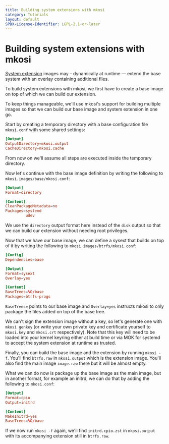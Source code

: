 ```yaml
---
title: Building system extensions with mkosi
category: Tutorials
layout: default
SPDX-License-Identifier: LGPL-2.1-or-later
---
```


# Building system extensions with mkosi

[System extension](https://uapi-group.org/specifications/specs/extension_image/)
images may – dynamically at runtime — extend the base system with an
overlay containing additional files.

To build system extensions with mkosi, we first have to create a base
image on top of which we can build our extension.

To keep things manageable, we'll use mkosi's support for building
multiple images so that we can build our base image and system extension
in one go.

Start by creating a temporary directory with a base configuration file
`mkosi.conf` with some shared settings:

```conf
[Output]
OutputDirectory=mkosi.output
CacheDirectory=mkosi.cache
```

From now on we'll assume all steps are executed inside the temporary
directory.

Now let's continue with the base image definition by writing the
following to `mkosi.images/base/mkosi.conf`:

```conf
[Output]
Format=directory

[Content]
CleanPackageMetadata=no
Packages=systemd
         udev
```

We use the `directory` output format here instead of the `disk` output
so that we can build our extension without needing root privileges.

Now that we have our base image, we can define a sysext that builds on
top of it by writing the following to `mkosi.images/btrfs/mkosi.conf`:

```conf
[Config]
Dependencies=base

[Output]
Format=sysext
Overlay=yes

[Content]
BaseTrees=%O/base
Packages=btrfs-progs
```

`BaseTrees=` points to our base image and `Overlay=yes` instructs mkosi
to only package the files added on top of the base tree.

We can't sign the extension image without a key, so let's generate one
with `mkosi genkey` (or write your own private key and certificate
yourself to `mkosi.key` and `mkosi.crt` respectively). Note that this
key will need to be loaded into your kernel keyring either at build time
or via MOK for systemd to accept the system extension at runtime as
trusted.

Finally, you can build the base image and the extension by running
`mkosi -f`. You'll find `btrfs.raw` in `mkosi.output` which is the
extension image. You'll also find the main image `image.raw` there but
it will be almost empty.

What we can do now is package up the base image as the main image, but
in another format, for example an initrd, we can do that by adding the
following to `mkosi.conf`:

```conf
[Output]
Format=cpio
Output=initrd

[Content]
MakeInitrd=yes
BaseTrees=%O/base
```

If we now run `mkosi -f` again, we'll find `initrd.cpio.zst` in
`mkosi.output` with its accompanying extension still in `btrfs.raw`.
